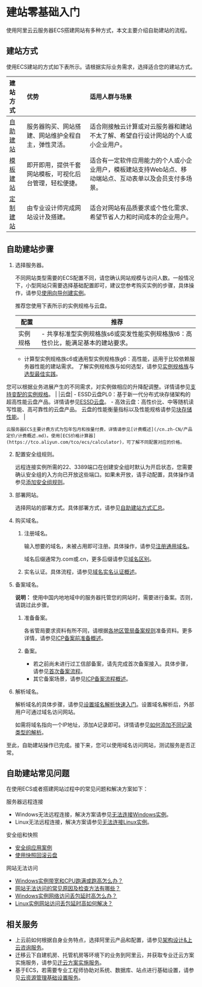 # 建站零基础入门

使用阿里云云服务器ECS搭建网站有多种方式，本文主要介绍自助建站的流程。

## 建站方式

使用ECS建站的方式如下表所示。请根据实际业务需求，选择适合您的建站方式。

|建站方式|优势|适用人群与场景|
|:---|:-|:------|
|[自助建站](/cn.zh-CN/建站教程/自助建站方式汇总.md)|服务器购买、网站搭建、网站维护全程自主，弹性灵活。|适合刚接触云计算或对云服务器和建站不太了解、希望自行设计网站的个人或小企业用户。|
|[模板建站](https://ac.aliyun.com/application/webdesign/sumei)|即开即用，提供千套网站模板，可视化后台管理，轻松便捷。|适合有一定软件应用能力的个人或小企业用户，模板建站支持Web站点、移动端站点、互动表单以及会员支付多场景。|
|[定制建站](https://ac.aliyun.com/application/webdesign/yunqi)|由专业设计师完成网站设计及搭建。|适合对网站有品质要求或个性化需求、希望节省人力和时间成本的企业用户。|

## 自助建站步骤

1.  选择服务器。

    不同网站类型需要的ECS配置不同，请您确认网站规模与访问人数。一般情况下，小型网站只需要选择基础配置即可，建议您参考购买实例的步骤，具体操作，请参见[使用向导创建实例](/cn.zh-CN/实例/创建实例/使用向导创建实例.md)。

    推荐您使用下表所示的实例规格与云盘。

    |配置|推荐|
    |--|--|
    |实例规格|    -   共享标准型实例规格族s6或突发性能实例规格族t6：高性价比，能满足基本的建站要求。
    -   计算型实例规格族c6或通用型实例规格族g6：高性能，适用于比较依赖服务器性能的建站需求。
了解实例规格族与如何选型，请参见[实例规格族](/cn.zh-CN/实例/实例规格族.md)与[选型最佳实践](/cn.zh-CN/最佳实践/选型最佳实践.md)。

您可以根据业务进展产生的不同需求，对实例做相应的升降配调整。详情请参见[支持变配的实例规格](/cn.zh-CN/实例/升降配实例/修改实例规格/支持变配的实例规格.md)。 |
    |云盘|    -   ESSD云盘PL0：基于新一代分布式块存储架构的超高性能云盘产品。详情请参见[ESSD云盘](/cn.zh-CN/块存储/块存储介绍/ESSD云盘.md)。
    -   高效云盘：高性价比、中等随机读写性能、高可靠性的云盘产品。
云盘的性能衡量指标以及性能规格请参见[块存储性能](/cn.zh-CN/块存储/性能/块存储性能.md)。 |

    云服务器ECS主要计费方式为包年包月和按量付费，详情请参见[计费概述](/cn.zh-CN/产品定价/计费概述.md)。使用[ECS价格计算器](https://tco.aliyun.com/tco/ecs/calculator)，可了解不同配置对应的价格。

2.  配置安全组规则。

    远程连接实例所需的22、3389端口在创建安全组时默认为开启状态，您需要确认安全组的入方向已开放这些端口。如果未开放，请手动配置，具体操作请参见[添加安全组规则](/cn.zh-CN/安全/安全组/添加安全组规则.md)。

3.  部署网站。

    选择网站的部署方式。具体部署方式，请参见[自助建站方式汇总](/cn.zh-CN/建站教程/自助建站方式汇总.md)。

4.  购买域名。
    1.  注册域名。

        输入想要的域名，未被占用即可注册。具体操作，请参见[注册通用域名](/cn.zh-CN/域名注册/注册通用域名.md)。

        域名后缀通常为.com或.cn，更多后缀请参见[域名区别](/cn.zh-CN/常见问题/概念类问题/域名区别.md)。

    2.  实名认证。具体流程，请参见[域名实名认证概述](/cn.zh-CN/域名实名认证/域名实名认证概述.md)。
5.  备案域名。

    **说明：** 使用中国内地地域中的服务器托管您的网站时，需要进行备案。否则，请跳过此步骤。

    1.  准备备案。

        各省管局要求资料有所不同，请根据[各地区管局备案规则]()准备资料。更多详情，请参见[ICP备案前准备概述]()。

    2.  备案。
        -   若之前尚未进行过工信部备案，请先完成首次备案接入。具体步骤，请参见[首次备案流程]()。
        -   其它备案场景，请参见[ICP备案流程概述]()。
6.  解析域名。

    解析域名的具体步骤，请参见[设置域名解析快速入门](http://help.aliyun.com/document_detail/29716.html)。设置域名解析后，外部用户可通过域名访问网站。

    如需将域名指向一个IP地址，添加A记录即可。详情请参见[如何添加不同记录类型的解析](http://help.aliyun.com/document_detail/29725.html)。


至此，自助建站操作已完成。接下来，您可以使用域名访问网站，测试服务是否正常。

## 自助建站常见问题

在使用ECS或者搭建网站过程中的常见问题和解决方案如下：

服务器远程连接

-   Windows无法远程连接，解决方案请参见[无法连接Windows实例](http://help.aliyun.com/document_detail/50982.html)。
-   Linux无法远程连接，解决方案请参见[无法连接Linux实例](http://help.aliyun.com/document_detail/34403.html)。

安全组和快照

-   [安全组应用案例](/cn.zh-CN/安全/安全组/安全组应用案例.md)
-   [使用快照回滚云盘](/cn.zh-CN/快照/使用快照/使用快照回滚云盘.md)

网站无法访问

-   [Windows实例带宽和CPU跑满或跑高怎么办？](http://help.aliyun.com/document_detail/52366.html)
-   [网站无法访问的常见原因及检查方法有哪些？](http://help.aliyun.com/document_detail/31710.html)
-   [Windows实例网络访问丢包延时高怎么办？](http://help.aliyun.com/document_detail/52866.html)
-   [Linux实例网站访问丢包延时高如何解决？](http://help.aliyun.com/document_detail/52997.html)

## 相关服务

-   上云前如何根据自身业务特点，选择阿里云产品和配置，请参见[架构设计&上云咨询服务](https://www.aliyun.com/support/quyu/zixun)。
-   迁移云下自建机房、托管机房等环境下的业务到阿里云，并获取专业迁云方案实施服务，请参见[迁云方案实施服务](https://www.aliyun.com/support/quyu/qianyi)。
-   基于ECS，若需要专业工程师协助对系统、数据库、站点进行基础设置，请参见[云资源管理基础设置服务](https://www.aliyun.com/support/quyu/jichushezhi)。


